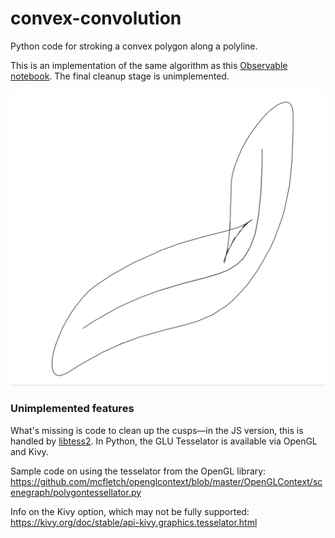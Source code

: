 # convex-convolution
Python code for stroking a convex polygon along a polyline.

This is an implementation of the same algorithm as this [Observable notebook](https://observablehq.com/@theohonohan/minkowski-sum-of-polygons-an-elliptical-pen-on-a-bezier-curv). The final cleanup stage is unimplemented.


![convolution](convolution.png)

### Unimplemented features
What's missing is code to clean up the cusps—in the JS version, this is handled by [libtess2](https://github.com/memononen/libtess2). In Python, the GLU Tesselator is available via OpenGL and Kivy.

Sample code on using the tesselator from the OpenGL library:
https://github.com/mcfletch/openglcontext/blob/master/OpenGLContext/scenegraph/polygontessellator.py

Info on the Kivy option, which may not be fully supported:
https://kivy.org/doc/stable/api-kivy.graphics.tesselator.html


